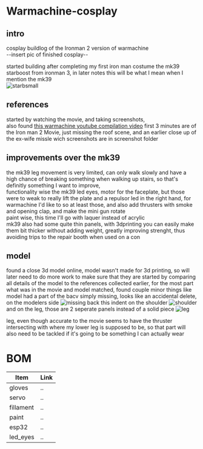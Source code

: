 # Warmachine-cosplay
## intro

cosplay buildlog of the Ironman 2 version of warmachine\
--insert pic of finished cosplay--

started building after completing my first iron man costume the mk39 starboost from ironman 3, in later notes this will be what I mean when I mention the mk39\
![starbsmall](https://github.com/user-attachments/assets/9ffd07ae-8d0a-4b9c-a6c2-8bd42cfad441)

## references

started by watching the movie, and taking screenshots,\
also found [this warmachine youtube compilation video](https://www.youtube.com/watch?v=4aNuh1j124o)
first 3 minutes are of the Iron man 2 Movie, just missing the roof scene, and an earlier close up of the ex-wife missle wich screenshots are in screenshot folder

## improvements over the mk39

the mk39 leg movement is very limited, can only walk slowly and have a high chance of breaking something when walking up stairs, so that's definitly something I want to improve,\
functionality wise the mk39 led eyes, motor for the faceplate, but those were to weak to really lift the plate and a repulsor led in the right hand, 
for warmachine I'd like to so at least those, and also add thrusters with smoke and opening clap, and make the mini gun rotate\
paint wise, this time I'll go with laquer instead of acrylic\
mk39 also had some quite thin panels, with 3dprinting you can easily make them bit thicker without adding weight, greatly improving strenght, thus avoiding trips to the repair booth when used on a con

 ## model

found a close 3d model online, model wasn't made for 3d printing, so will later need to do more work to make sure that they are
started by comparing all details of the model to the references collected earlier, 
for the most part what was in the movie and model matched, found couple minor things like 
model had a part of the bacv simply missing, looks like an accidental delete, on the modelers side
![missing back](https://github.com/user-attachments/assets/6f9cf4a1-4a7b-4e7c-8caa-c7b9e020bc73)
this indent on the shoulder ![shoulder](https://github.com/user-attachments/assets/d70ebb60-4649-4cb3-ba8a-df1b578bbc39)
and on the leg, those are 2 seperate panels instead of a solid piece
![leg](https://github.com/user-attachments/assets/a3d46a9b-93d0-44d9-bc59-048e8a22f843)

leg, even though accurate to the movie seems to have the thruster intersecting with where my lower leg is supposed to be, so that part will also need to be tackled if it's going to be something I can actually wear


# BOM
| Item      | Link      |
| ------------- | ------------- |
| gloves | .. |
| servo | .. |
| fillament | .. |
| paint | .. |
| esp32 | .. |
| led_eyes | .. |
